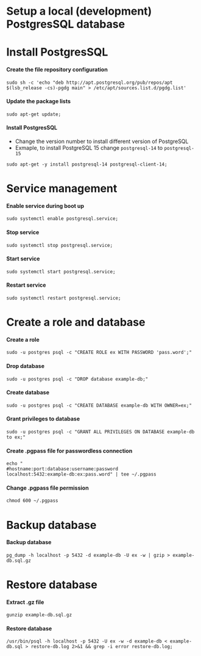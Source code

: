 # Setup a local (development) PostgresSQL database

# Install PostgresSQL

#### Create the file repository configuration
```
sudo sh -c 'echo "deb http://apt.postgresql.org/pub/repos/apt $(lsb_release -cs)-pgdg main" > /etc/apt/sources.list.d/pgdg.list'
```

#### Update the package lists
```
sudo apt-get update;
```

#### Install PostgresSQL
- Change the version number to install different version of PostgreSQL
- Exmaple, to install PostgreSQL 15 change `postgresql-14` to `postgresql-15`
```
sudo apt-get -y install postgresql-14 postgresql-client-14; 
```

# Service management

#### Enable service during boot up
```
sudo systemctl enable postgresql.service;
```

#### Stop service
```
sudo systemctl stop postgresql.service;
```

#### Start service
```
sudo systemctl start postgresql.service;
```

#### Restart service
```
sudo systemctl restart postgresql.service;
```

# Create a role and database

#### Create a role
```
sudo -u postgres psql -c "CREATE ROLE ex WITH PASSWORD 'pass.word';"
```

#### Drop database
```
sudo -u postgres psql -c "DROP database example-db;"
```

#### Create database
```
sudo -u postgres psql -c "CREATE DATABASE example-db WITH OWNER=ex;"
```

#### Grant privileges to database
```
sudo -u postgres psql -c "GRANT ALL PRIVILEGES ON DATABASE example-db to ex;"
```

#### Create .pgpass file for passwordless connection
```
echo "
#hostname:port:database:username:password
localhost:5432:example-db:ex:pass.word" | tee ~/.pgpass
```

#### Change .pgpass file permission
```
chmod 600 ~/.pgpass
```

# Backup database

#### Backup database
```
pg_dump -h localhost -p 5432 -d example-db -U ex -w | gzip > example-db.sql.gz
```
# Restore database

#### Extract .gz file
```
gunzip example-db.sql.gz
```

#### Restore database
```
/usr/bin/psql -h localhost -p 5432 -U ex -w -d example-db < example-db.sql > restore-db.log 2>&1 && grep -i error restore-db.log;
```
